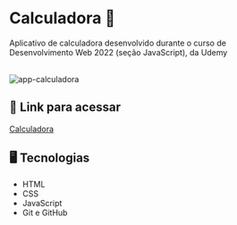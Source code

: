 # Calculadora 🧮

Aplicativo de calculadora desenvolvido durante o curso de Desenvolvimento Web 2022 (seção JavaScript),  da Udemy
<br><br>

![app-calculadora](https://user-images.githubusercontent.com/89364741/190912917-be95a143-5b25-444a-b0a4-c6e944916f62.png)


## 🔗 Link para acessar

<a href="https://enzozsantana.github.io/app-calculadora/">Calculadora</a>

## 🖥 Tecnologias 

- HTML
- CSS
- JavaScript
- Git e GitHub
